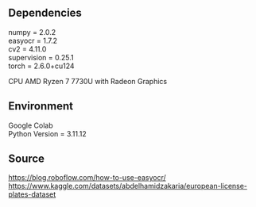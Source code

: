 ## Dependencies
numpy = 2.0.2 </br>
easyocr = 1.7.2 </br>
cv2 = 4.11.0</br>
supervision = 0.25.1</br>
torch = 2.6.0+cu124</br>

CPU AMD Ryzen 7 7730U with Radeon Graphics

## Environment
Google Colab</br>
Python Version = 3.11.12 

## Source
<url>https://blog.roboflow.com/how-to-use-easyocr/</url>
<url>https://www.kaggle.com/datasets/abdelhamidzakaria/european-license-plates-dataset</url>